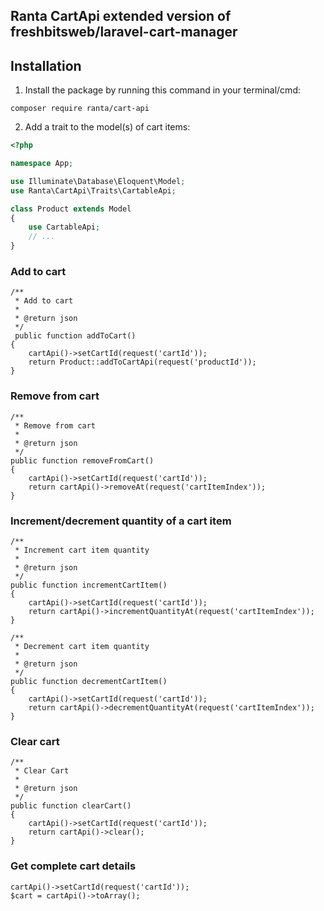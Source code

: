 ## Ranta CartApi extended version of freshbitsweb/laravel-cart-manager

## Installation

1) Install the package by running this command in your terminal/cmd:
```
composer require ranta/cart-api
```

2) Add a trait to the model(s) of cart items:

```php
<?php

namespace App;

use Illuminate\Database\Eloquent\Model;
use Ranta\CartApi\Traits\CartableApi;

class Product extends Model
{
    use CartableApi;
    // ...
}
```

### Add to cart
```
/**
 * Add to cart
 *
 * @return json
 */
 public function addToCart()
{
    cartApi()->setCartId(request('cartId'));
    return Product::addToCartApi(request('productId'));
}
```

### Remove from cart
```
/**
 * Remove from cart
 *
 * @return json
 */
public function removeFromCart()
{
    cartApi()->setCartId(request('cartId'));
    return cartApi()->removeAt(request('cartItemIndex'));
}
```

### Increment/decrement quantity of a cart item
```
/**
 * Increment cart item quantity
 *
 * @return json
 */
public function incrementCartItem()
{
    cartApi()->setCartId(request('cartId'));
    return cartApi()->incrementQuantityAt(request('cartItemIndex'));
}

/**
 * Decrement cart item quantity
 *
 * @return json
 */
public function decrementCartItem()
{
    cartApi()->setCartId(request('cartId'));
    return cartApi()->decrementQuantityAt(request('cartItemIndex'));
}
```

### Clear cart
```
/**
 * Clear Cart
 *
 * @return json
 */
public function clearCart()
{
    cartApi()->setCartId(request('cartId'));
    return cartApi()->clear();
}
```

### Get complete cart details
```
cartApi()->setCartId(request('cartId'));
$cart = cartApi()->toArray();
```

